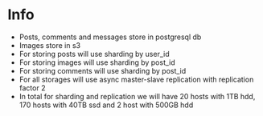 # Info
- Posts, comments and messages store in postgresql db
- Images store in s3
- For storing posts will use sharding by user_id
- For storing images will use sharding by post_id
- For storing comments will use sharding by post_id
- For all storages will use async master-slave replication with replication factor 2
- In total for sharding and replication  we will have 20 hosts with 1TB hdd, 170 hosts with 40TB ssd and 2 host with 500GB hdd

